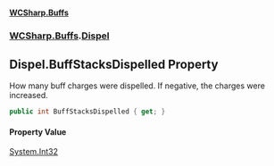 #### [WCSharp\.Buffs](README.md 'README')
### [WCSharp\.Buffs](WCSharp.Buffs.md 'WCSharp\.Buffs').[Dispel](WCSharp.Buffs.Dispel.md 'WCSharp\.Buffs\.Dispel')

## Dispel\.BuffStacksDispelled Property

How many buff charges were dispelled\. If negative, the charges were increased\.

```csharp
public int BuffStacksDispelled { get; }
```

#### Property Value
[System\.Int32](https://learn.microsoft.com/en-us/dotnet/api/system.int32 'System\.Int32')